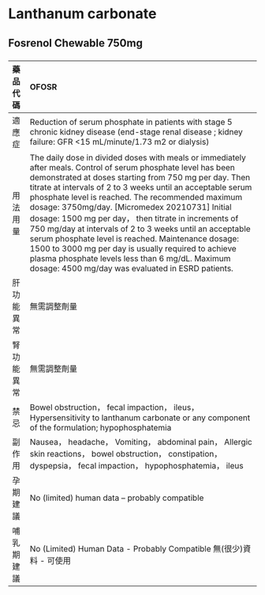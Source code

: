 # Lanthanum carbonate

## Fosrenol Chewable 750mg

##### 

| 藥品代碼   | OFOSR                                                                                                                                                                                                                                                                                                                                                                                                                                                                                                                                                                                                                                                                                  |
|:-----------|:---------------------------------------------------------------------------------------------------------------------------------------------------------------------------------------------------------------------------------------------------------------------------------------------------------------------------------------------------------------------------------------------------------------------------------------------------------------------------------------------------------------------------------------------------------------------------------------------------------------------------------------------------------------------------------------|
| 適應症     | Reduction of serum phosphate in patients with stage 5 chronic kidney disease (end-stage renal disease ; kidney failure: GFR <15 mL/minute/1.73 m2 or dialysis)                                                                                                                                                                                                                                                                                                                                                                                                                                                                                                                         |
| 用法用量   | The daily dose in divided doses with meals or immediately after meals. Control of serum phosphate level has been demonstrated at doses starting from 750 mg per day. Then titrate at intervals of 2 to 3 weeks until an acceptable serum phosphate level is reached. The recommended maximum dosage: 3750mg/day. [Micromedex 20210731] Initial dosage: 1500 mg per day， then titrate in increments of 750 mg/day at intervals of 2 to 3 weeks until an acceptable serum phosphate level is reached. Maintenance dosage: 1500 to 3000 mg per day is usually required to achieve plasma phosphate levels less than 6 mg/dL. Maximum dosage: 4500 mg/day was evaluated in ESRD patients. |
| 肝功能異常 | 無需調整劑量                                                                                                                                                                                                                                                                                                                                                                                                                                                                                                                                                                                                                                                                           |
| 腎功能異常 | 無需調整劑量                                                                                                                                                                                                                                                                                                                                                                                                                                                                                                                                                                                                                                                                           |
| 禁忌       | Bowel obstruction， fecal impaction， ileus， Hypersensitivity to lanthanum carbonate or any component of the formulation; hypophosphatemia                                                                                                                                                                                                                                                                                                                                                                                                                                                                                                                                            |
| 副作用     | Nausea， headache， Vomiting， abdominal pain， Allergic skin reactions， bowel obstruction， constipation， dyspepsia， fecal impaction， hypophosphatemia， ileus                                                                                                                                                                                                                                                                                                                                                                                                                                                                                                                    |
| 孕期建議   | No (limited) human data – probably compatible                                                                                                                                                                                                                                                                                                                                                                                                                                                                                                                                                                                                                                          |
| 哺乳期建議 | No (Limited) Human Data - Probably Compatible 無(很少)資料 - 可使用                                                                                                                                                                                                                                                                                                                                                                                                                                                                                                                                                                                                                    |


